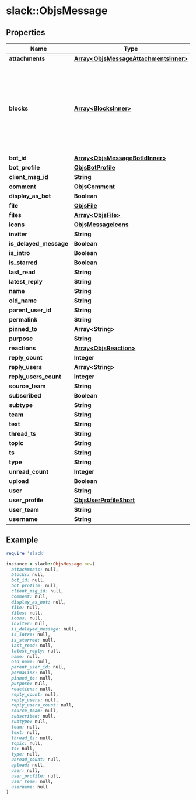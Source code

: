 # slack::ObjsMessage

## Properties

| Name | Type | Description | Notes |
| ---- | ---- | ----------- | ----- |
| **attachments** | [**Array&lt;ObjsMessageAttachmentsInner&gt;**](ObjsMessageAttachmentsInner.md) |  | [optional] |
| **blocks** | [**Array&lt;BlocksInner&gt;**](BlocksInner.md) | This is a very loose definition, in the future, we&#39;ll populate this with deeper schema in this definition namespace. | [optional] |
| **bot_id** | [**Array&lt;ObjsMessageBotIdInner&gt;**](ObjsMessageBotIdInner.md) |  | [optional] |
| **bot_profile** | [**ObjsBotProfile**](ObjsBotProfile.md) |  | [optional] |
| **client_msg_id** | **String** |  | [optional] |
| **comment** | [**ObjsComment**](ObjsComment.md) |  | [optional] |
| **display_as_bot** | **Boolean** |  | [optional] |
| **file** | [**ObjsFile**](ObjsFile.md) |  | [optional] |
| **files** | [**Array&lt;ObjsFile&gt;**](ObjsFile.md) |  | [optional] |
| **icons** | [**ObjsMessageIcons**](ObjsMessageIcons.md) |  | [optional] |
| **inviter** | **String** |  | [optional] |
| **is_delayed_message** | **Boolean** |  | [optional] |
| **is_intro** | **Boolean** |  | [optional] |
| **is_starred** | **Boolean** |  | [optional] |
| **last_read** | **String** |  | [optional] |
| **latest_reply** | **String** |  | [optional] |
| **name** | **String** |  | [optional] |
| **old_name** | **String** |  | [optional] |
| **parent_user_id** | **String** |  | [optional] |
| **permalink** | **String** |  | [optional] |
| **pinned_to** | **Array&lt;String&gt;** |  | [optional] |
| **purpose** | **String** |  | [optional] |
| **reactions** | [**Array&lt;ObjsReaction&gt;**](ObjsReaction.md) |  | [optional] |
| **reply_count** | **Integer** |  | [optional] |
| **reply_users** | **Array&lt;String&gt;** |  | [optional] |
| **reply_users_count** | **Integer** |  | [optional] |
| **source_team** | **String** |  | [optional] |
| **subscribed** | **Boolean** |  | [optional] |
| **subtype** | **String** |  | [optional] |
| **team** | **String** |  | [optional] |
| **text** | **String** |  |  |
| **thread_ts** | **String** |  | [optional] |
| **topic** | **String** |  | [optional] |
| **ts** | **String** |  |  |
| **type** | **String** |  |  |
| **unread_count** | **Integer** |  | [optional] |
| **upload** | **Boolean** |  | [optional] |
| **user** | **String** |  | [optional] |
| **user_profile** | [**ObjsUserProfileShort**](ObjsUserProfileShort.md) |  | [optional] |
| **user_team** | **String** |  | [optional] |
| **username** | **String** |  | [optional] |

## Example

```ruby
require 'slack'

instance = slack::ObjsMessage.new(
  attachments: null,
  blocks: null,
  bot_id: null,
  bot_profile: null,
  client_msg_id: null,
  comment: null,
  display_as_bot: null,
  file: null,
  files: null,
  icons: null,
  inviter: null,
  is_delayed_message: null,
  is_intro: null,
  is_starred: null,
  last_read: null,
  latest_reply: null,
  name: null,
  old_name: null,
  parent_user_id: null,
  permalink: null,
  pinned_to: null,
  purpose: null,
  reactions: null,
  reply_count: null,
  reply_users: null,
  reply_users_count: null,
  source_team: null,
  subscribed: null,
  subtype: null,
  team: null,
  text: null,
  thread_ts: null,
  topic: null,
  ts: null,
  type: null,
  unread_count: null,
  upload: null,
  user: null,
  user_profile: null,
  user_team: null,
  username: null
)
```

